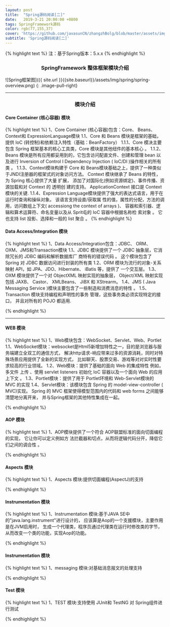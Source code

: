 ```yaml
---
layout: post
title:  "Spring源码阅读[二]"
date:   2019-3-21 20:00:00 +0800
tags: SpringFramework源码
color: rgb(77,155,37)
cover: 'https://github.com/javasunCN/zhangzhBolg/blob/master/assets/img/spring/spring.jpg?raw=true'
subtitle: 'Spring源码阅读[二]'
---
```


{% highlight text %}
    注：基于Spring版本：5.x.x
{% endhighlight %} 


<center><b><h3>SpringFramework 整体框架模块介绍</h3></b></center>

![Spring框架图]({{ site.url }}{{site.baseurl}}/assets/img/spring/spring-overview.png)
{: .image-pull-right}

------------------------

<center><b><h3>模块介绍</h3></b></center>

#### **Core Container (核心容器) 模块**

          
{% highlight text %}
1、Core Container (核心容器)包含：Core、 Beans、 Context和 ExpressionLanguage模块
    1.1、Core 和 Beans 模块是框架的基础，提供 IoC (转控制)和依赖注入特性（基础：BeanFactory）
        1.1.1、Core 模决主要包含 Spring 框架基本的核心工具类，Core 模块是其他纽件的基本核心 。
        1.1.2、Beans 模块是所有应用都妥用到的，它包含访问配直文件、创建和管理 bean 以及进行 
                Inversion of Control I Dependency Injection ( IoC/DI )操作相关的所有类 。
        1.1.3、Context模块构建于 Core 和 Beans模块基础之上，提供了一种类似于JNDI注册器的框架式的对象访问方法。
                Context 模块继承了 Beans 的特性，为 Spring 核心提供了大量 扩展，
                添加了对国际化(例如资源绑定)、事件传播、资源加载和对 Context 的 透明创 建的支持。 
                ApplicationContext 接口是 Context 模块的关键.
        1.1.4、Expression Language模块提供了强大的表达式语言，用于在运行时查询和操纵对象。
                该语言支持设直/获取属 性的值，属性的分配，方法的调用，访问数组上下文( accessiong the context of arrays )、 
                容器和索引器、逻辑和算术运算符、命名变量以及从 Sprit屯的 IoC 容器中根据名称检 索对象 。 
                它也支持 list 投影、选择和一般的 list 聚合 。
{% endhighlight %} 
    
#### **Data Access/Integration 模块**
{% highlight text %}
1、Data Access/Integration包含：JDBC、 ORM、 OXM、JMS和Transaction模块
    1.1、JDBC 模块提供了一个 JDBC 抽象层，它消除冗长的 JDBC 编码和解析数据库厂
        商特有的错误代码 。 这个模块包含了 Spring 对 JDBC 数据访问进行封装的所有类
    1.2、ORM 模块为流行的对象-关系映射 API，如 JPA、JDO、Hibernate、 iBatis 等，提供了 一个交互层。
    1.3、OXM 模块提供了一个对 ObjectXML 映射实现的抽象层， Object/XML 映射实现包括
        JAXB、 Castor、 XMLBeans、 JiBX 和 XStrearm。
    1.4、JMS ( Java Messaging Service )模块主要包含了一些制造和消费消息的特性 。
    1.5、Transaction 模块支持编程和声明性的事务 管理，这些事务类必须实现特定的接口，
        并且对所有的 POJO 都适用.
    
{% endhighlight %} 

---------------------------------------

#### **WEB 模块**

{% highlight text %}
1、Web模块包含：WebSocket、Servlet、Web、Portlet
    1.1、WebSocket模块：websocket是Html5新增加特性之一，目的是浏览器与服务端建立全双工的通信方式，
        解决http请求-响应带来过多的资源消耗，同时对特殊场景应用提供了全新的实现方式，
        比如聊天、股票交易、游戏等对对实时性要求较高的行业领域。
    1.2、Web模块：提供了基础的面向 Web 的集成特性 
        例如，多文件 上传 、使用 servlet listeners 初始化 IoC 容器以及一个面向 Web 的应用上下文 。 
    1.3、Portlet模块：提供了用于 Portlet环境和 Web-Servlet模块的 MVC 的实现
    1.4、Servlet模块：该模块包含 Spring 的 model-view-controller ( MVC)实现。
        Spring 的 MVC 框架使得模型范围内的代码和 web forms 之间能够清楚地分离开来，
        并与Spring框架的其他特性集成在一起。
    
{% endhighlight %} 


#### **AOP 模块**
{% highlight text %}
1、AOP模块提供了一个符合 AOP联盟标准的面向切面编程的实现，
    它让你可以定义例如方 法拦截器和切点，从而将逻辑代码分开，降低它们之间的调合性 。 
    
{% endhighlight %} 

#### **Aspects 模块**
{% highlight text %}
1、Aspects 模块:提供切面编程(AspectJ)的支持
    
{% endhighlight %} 

#### **Instrumentation 模块**
{% highlight text %}
1、Instrumentation 模块:基于JAVA SE中的"java.lang.instrument"进行设计的，
    应该算是Aop的一个支援模块，主要作用是在JVM启用时，
    生成一个代理类，程序员通过代理类在运行时修改类的字节，
    从而改变一个类的功能，实现Aop的功能。
    
{% endhighlight %} 

#### **Instrumentation 模块**
{% highlight text %}
1、messaging 模块:对基础消息报文的处理支持
    
{% endhighlight %} 

#### **Test 模块**
{% highlight text %}
1、TEST 模块:支持使用 JUnit和 TestNG 对 Spring组件进行测试
    
{% endhighlight %} 

